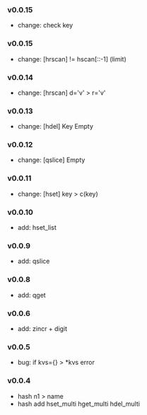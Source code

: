 ### v0.0.15
* change: check key

### v0.0.15
* change: [hrscan] != hscan[::-1] (limit)

### v0.0.14
* change: [hrscan] d='v' > r='v'

### v0.0.13
* change: [hdel] Key Empty

### v0.0.12
* change: [qslice] Empty

### v0.0.11
* change: [hset] key > c(key)

### v0.0.10
* add: hset_list

### v0.0.9
* add: qslice

### v0.0.8
* add: qget

### v0.0.6
* add: zincr + digit

### v0.0.5
* bug: if kvs={}  > *kvs error

### v0.0.4
* hash n1 > name
* hash add hset_multi hget_multi hdel_multi